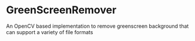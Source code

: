 # GreenScreenRemover
An OpenCV based implementation to remove greenscreen background that can support a variety of file formats
